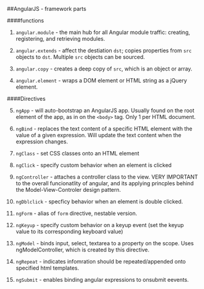 ##AngularJS - framework parts

####functions

1) ``angular.module`` - the main hub for all Angular module traffic: creating, registering, and retrieving modules.

2) ``angular.extends`` - affect the destiation ``dst``; copies properties from ``src`` objects to ``dst``. Multiple ``src`` objects can be sourced.

3) ``angular.copy`` - creates a deep copy of ``src``, which is an object or array.

4) ``angular.element`` - wraps a DOM element or HTML string as a jQuery element.


####Directives

5) ``ngApp`` - will auto-bootstrap an AngularJS app. Usually found on the root element of the app, as in on the ``<body>`` tag. Only 1 per HTML document.

6) ``ngBind`` - replaces the text content of a specific HTML element with the value of a given expression. Will update the text content when the expression changes.

7) ``ngClass`` - set CSS classes onto an HTML element

8) ``ngClick`` - specify custom behavior when an element is clicked

9) ``ngController`` - attaches a controller class to the view. VERY IMPORTANT to the overall funcionatlity of angular, and its applying princples behind the Model-View-Controler design pattern.

10) ``ngDblclick`` - specficy behavior when an element is double clicked.

11) ``ngForm`` - alias of ``form`` directive, nestable version.

12) ``ngKeyup`` - specify custom behavior on a keyup event (set the keyup value to its corresponding keyboard value)

13) ``ngModel`` - binds input, select, textarea to a property on the scope. Uses ngModelController, which is created by this directive.

14) ``ngRepeat`` - indicates infomration should be repeated/appended onto specified html templates.

15) ``ngSubmit`` - enables binding angular expressions to onsubmit eevents.
